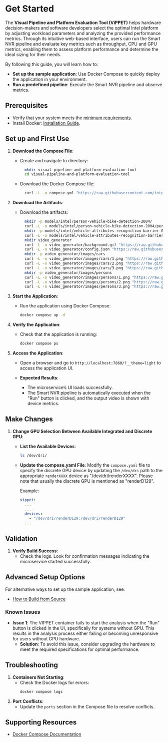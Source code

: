 # Get Started

The **Visual Pipeline and Platform Evaluation Tool (ViPPET)** helps hardware decision-makers and software developers select the optimal Intel platform by adjusting workload parameters and analyzing the provided performance metrics. Through its intuitive web-based interface, users can run the Smart NVR pipeline and evaluate key metrics such as throughput, CPU and GPU metrics, enabling them to assess platform performance and determine the ideal sizing for their needs.

By following this guide, you will learn how to:
- **Set up the sample application**: Use Docker Compose to quickly deploy the application in your environment.
- **Run a predefined pipeline**: Execute the Smart NVR pipeline and observe metrics.


## Prerequisites
- Verify that your system meets the [minimum requirements](./system-requirements.md).
- Install Docker: [Installation Guide](https://docs.docker.com/get-docker/).


## Set up and First Use

1. **Download the Compose File**:
    - Create and navigate to directory:
      ```bash
        mkdir visual-pipeline-and-platform-evaluation-tool
        cd visual-pipeline-and-platform-evaluation-tool
      ```
    - Download the Docker Compose file:
      ```bash
        curl -L -o compose.yml "https://raw.githubusercontent.com/intel/metro-ai-suite/refs/heads/main/visual-pipeline-and-platform-evaluation-tool/compose/compose-linux-v1.0.0/compose.yml"
      ```

2. **Download the Artifacts**:
    - Download the artifacts:
      ```bash
        mkdir -p models/intel/person-vehicle-bike-detection-2004/
        curl -L -o models/intel/person-vehicle-bike-detection-2004/person-vehicle-bike-detection-2004.json "https://raw.githubusercontent.com/intel/metro-ai-suite/refs/heads/main/visual-pipeline-and-platform-evaluation-tool/models/intel/person-vehicle-bike-detection-2004/person-vehicle-bike-detection-2004.json"
        mkdir -p models/intel/vehicle-attributes-recognition-barrier-0039/
        curl -L -o models/intel/vehicle-attributes-recognition-barrier-0039/vehicle-attributes-recognition-barrier-0039.json "https://raw.githubusercontent.com/intel/metro-ai-suite/refs/heads/main/visual-pipeline-and-platform-evaluation-tool/models/intel/vehicle-attributes-recognition-barrier-0039/vehicle-attributes-recognition-barrier-0039.json"
        mkdir video_generator
        curl -L -o video_generator/background.gif "https://raw.githubusercontent.com/intel/metro-ai-suite/refs/heads/main/visual-pipeline-and-platform-evaluation-tool/video_generator/background.gif"
        curl -L -o video_generator/config.json "https://raw.githubusercontent.com/intel/metro-ai-suite/refs/heads/main/visual-pipeline-and-platform-evaluation-tool/video_generator/config.json"
        mkdir -p video_generator/images/cars
        curl -L -o video_generator/images/cars/1.png "https://raw.githubusercontent.com/intel/metro-ai-suite/refs/heads/main/visual-pipeline-and-platform-evaluation-tool/video_generator/images/cars/1.png"
        curl -L -o video_generator/images/cars/2.png "https://raw.githubusercontent.com/intel/metro-ai-suite/refs/heads/main/visual-pipeline-and-platform-evaluation-tool/video_generator/images/cars/2.png"
        curl -L -o video_generator/images/cars/3.png "https://raw.githubusercontent.com/intel/metro-ai-suite/refs/heads/main/visual-pipeline-and-platform-evaluation-tool/video_generator/images/cars/3.png"
        mkdir -p video_generator/images/persons
        curl -L -o video_generator/images/persons/1.png "https://raw.githubusercontent.com/intel/metro-ai-suite/refs/heads/main/visual-pipeline-and-platform-evaluation-tool/video_generator/images/persons/1.png"
        curl -L -o video_generator/images/persons/2.png "https://raw.githubusercontent.com/intel/metro-ai-suite/refs/heads/main/visual-pipeline-and-platform-evaluation-tool/video_generator/images/persons/2.png"
        curl -L -o video_generator/images/persons/3.png "https://raw.githubusercontent.com/intel/metro-ai-suite/refs/heads/main/visual-pipeline-and-platform-evaluation-tool/video_generator/images/persons/3.png"
      ```

3. **Start the Application**:
    - Run the application using Docker Compose:
      ```bash
      docker compose up -d
      ```

4. **Verify the Application**:
    - Check that the application is running:
      ```bash
      docker compose ps
      ```

5. **Access the Application**:
    - Open a browser and go to `http://localhost:7860/?__theme=light` to access the application UI.

    - **Expected Results**:
      - The microservice’s UI loads successfully.
      - The Smart NVR pipeline is automatically executed when the "Run" button is clicked, and the output video is shown with device metrics.

## Make Changes

1. **Change GPU Selection Between Available Integrated and Discrete GPU**:

    - **List the Available Devices**:
      ```bash
      ls /dev/dri/
      ```

    - **Update the compose.yaml File**:
      Modify the `compose.yaml` file to specify the discrete GPU device by updating the `/dev/dri` path to the appropriate `renderXXXX` device as "/dev/dri/renderXXXX". Please note that usually the discrete GPU is mentioned as "renderD129". 

      Example:
      ```yaml
      vippet:
        ...
        ...
        devices:
          - "/dev/dri/renderD129:/dev/dri/renderD129"
        ...
      ```

## Validation

1. **Verify Build Success**:
   - Check the logs. Look for confirmation messages indicating the microservice started successfully.

## Advanced Setup Options

For alternative ways to set up the sample application, see:

- [How to Build from Source](./how-to-build-source.md)

### Known Issues

- **Issue 1**: The VIPPET container fails to start the analysis when the "Run" button is clicked in the UI, specifically for systems without GPU. This results in the analysis process either failing or becoming unresponsive for users without GPU hardware.
  - **Solution**: To avoid this issue, consider upgrading the hardware to meet the required specifications for optimal performance.

## Troubleshooting

1. **Containers Not Starting**:
   - Check the Docker logs for errors:
     ```bash
     docker compose logs
     ```
2. **Port Conflicts**:
   - Update the `ports` section in the Compose file to resolve conflicts.


## Supporting Resources
- [Docker Compose Documentation](https://docs.docker.com/compose/)

